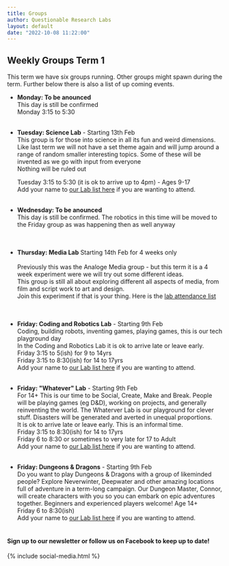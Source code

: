 ```yaml
---
title: Groups
author: Questionable Research Labs
layout: default
date: "2022-10-08 11:22:00"
---
```


## Weekly Groups Term 1

This term we have six groups running. Other groups might spawn during the term. 
Further below there is also a list of up coming events.

- **Monday: To be anounced**<br> 
  This day is still be confirmed<br>
  Monday 3:15 to 5:30<br><br>


 - **Tuesday: Science Lab** - Starting 13th Feb<br> 
   This group is for those into science in all its fun and weird dimensions.<br>
   Like last term we will not have a set theme again and will jump around a range of random smaller interesting topics. Some of these will be invented as we go with input from everyone<br>
   Nothing will be ruled out<br>

   Tuesday 3:15 to 5:30 (it is ok to arrive up to 4pm) - Ages 9-17<br>
   Add your name to [our Lab list here](https://forms.gle/aX8jhj56Mi2r3He59) if you are wanting to attend.<br><br>
   

 - **Wednesday: To be anounced**<br>
   This day is still be confirmed. 
   The robotics in this time will be moved to the Friday group as was happening then as well anyway<br>
  <br><br>


 - **Thursday:  Media Lab**  Starting 14th Feb for 4 weeks only<br><br>
   Previously this was the Analoge Media group - but this term it is a 4 week experiment were we will try out some different ideas.<br>
   This group is still all about exploring different all aspects of media, from film and script work to art and design.<br>
   Join this experiment if that is your thing. Here is the [lab attendance list](https://forms.gle/qkgJvLSP8qVoBhqD6)<br>
   <br><br> 


 - **Friday: Coding and Robotics Lab** - Starting 9th Feb<br>
  Coding, building robots, inventing games, playing games, this is our tech playground day<br>
  In the Coding and Robotics Lab it is ok to arrive late or leave early.<br>
    Friday 3:15 to 5(ish) for 9 to 14yrs<br> 
    Friday 3:15 to 8:30(ish) for 14 to 17yrs<br>
  Add your name to [our Lab list here](https://forms.gle/zvi6c1zWJL2P2Uw27) if you are wanting to attend. <br><br>
    

 - **Friday: "Whatever" Lab**  - Starting 9th Feb<br>
  For 14+ This is our time to be Social, Create, Make and Break. People will be playing games (eg D&D), working on projects, and generally reinventing the world. The Whaterver Lab is our playground for clever stuff. Disasters will be generated and averted in unequal proportions. <br>
  It is ok to arrive late or leave early. This is an informal time.<br>
    Friday 3:15 to 8:30(ish) for 14 to 17yrs<br>
    Friday 6 to 8:30 or sometimes to very late for 17 to Adult<br>
  Add your name to [our Lab list here](https://forms.gle/fyee1W3HkACaB58q8) if you are wanting to attend.<br><br>
    

 - **Friday: Dungeons & Dragons** - Starting 9th Feb<br>
  Do you want to play Dungeons & Dragons with a group of likeminded people? Explore Neverwinter, Deepwater and other amazing locations full of adventure in a term-long campaign. Our Dungeon Master, Connor, will create characters with you so you can embark on epic adventures together. Beginners and experienced players welcome! Age 14+ <br>
    Friday 6 to 8:30(ish)<br>
  Add your name to [our Lab list here](https://forms.gle/pijcMu4FXJgJ6qXv9) if you are wanting to attend.<br><br>


#### Sign up to our newsletter or follow us on Facebook to keep up to date!


{% include social-media.html %}